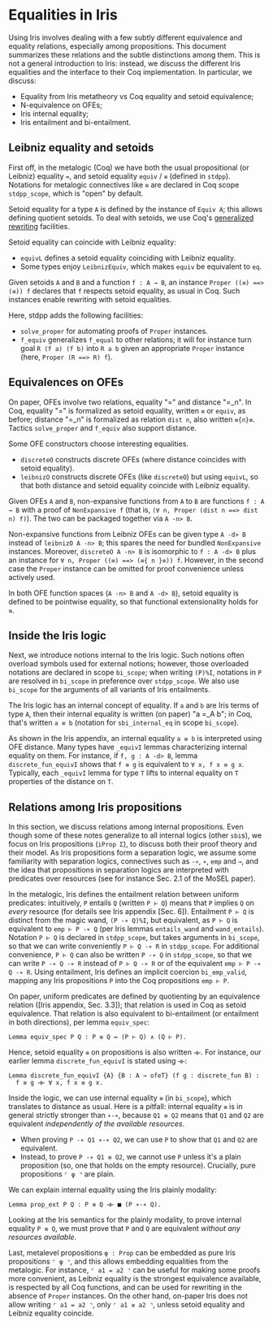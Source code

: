 # Equalities in Iris

Using Iris involves dealing with a few subtly different equivalence and equality
relations, especially among propositions.
This document summarizes these relations and the subtle distinctions among them.
This is not a general introduction to Iris: instead, we discuss the different
Iris equalities and the interface to their Coq implementation. In particular, we
discuss:
- Equality from Iris metatheory vs Coq equality and setoid equivalence;
- N-equivalence on OFEs;
- Iris internal equality;
- Iris entailment and bi-entailment.

## Leibniz equality and setoids

First off, in the metalogic (Coq) we have both the usual propositional (or
Leibniz) equality `=`, and setoid equality `equiv` / `≡` (defined in `stdpp`).
Notations for metalogic connectives like `≡` are declared in Coq scope
`stdpp_scope`, which is "open" by default.

Setoid equality for a type `A` is defined by the instance of `Equiv A`; this
allows defining quotient setoids. To deal with setoids, we use Coq's
[generalized
rewriting](https://coq.inria.fr/refman/addendum/generalized-rewriting.html)
facilities.

Setoid equality can coincide with Leibniz equality:
- `equivL` defines a setoid equality coinciding with Leibniz equality.
- Some types enjoy `LeibnizEquiv`, which makes `equiv` be equivalent to `eq`.

Given setoids `A` and `B` and a function `f : A → B`, an instance `Proper ((≡)
==> (≡)) f` declares that `f` respects setoid equality, as usual in Coq. Such
instances enable rewriting with setoid equalities.

Here, stdpp adds the following facilities:
- `solve_proper` for automating proofs of `Proper` instances.
- `f_equiv` generalizes `f_equal` to other relations; it will for instance turn
  goal `R (f a) (f b)` into `R a b` given an appropriate `Proper` instance
  (here, `Proper (R ==> R) f`).

## Equivalences on OFEs

On paper, OFEs involve two relations, equality "=" and distance "=_n". In Coq,
equality "=" is formalized as setoid equality, written `≡` or `equiv`, as before;
distance "=_n" is formalized as relation `dist n`, also written `≡{n}≡`.
Tactics `solve_proper` and `f_equiv` also support distance.

Some OFE constructors choose interesting equalities.
- `discreteO` constructs discrete OFEs (where distance coincides with setoid equality).
- `leibnizO` constructs discrete OFEs (like `discreteO`) but using `equivL`, so
  that both distance and setoid equality coincide with Leibniz equality.

Given OFEs `A` and `B`, non-expansive functions from `A` to `B` are functions
`f : A → B` with a proof of `NonExpansive f` (that is, `(∀ n, Proper (dist n
==> dist n) f)`). The two can be packaged together via `A -n> B`.

Non-expansive functions from Leibniz OFEs can be given type `A -d> B` instead of
`leibnizO A -n> B`; this spares the need for bundled `NonExpansive` instances.
Moreover, `discreteO A -n> B` is isomorphic to `f : A -d> B` plus an instance
for `∀ n, Proper ((≡) ==> (≡{ n }≡)) f`. However, in the second case the
`Proper` instance can be omitted for proof convenience unless actively used.

In both OFE function spaces (`A -n> B` and `A -d> B`), setoid equality is
defined to be pointwise equality, so that functional extensionality holds for `≡`.

## Inside the Iris logic

Next, we introduce notions internal to the Iris logic. Such notions often
overload symbols used for external notions; however, those overloaded notations
are declared in scope `bi_scope`; when writing `(P)%I`, notations in `P` are
resolved in `bi_scope` in preference over `stdpp_scope`.
We also use `bi_scope` for the arguments of all variants of Iris entailments.

The Iris logic has an internal concept of equality. If `a` and `b` are Iris
terms of type `A`, then their internal equality is written (on paper) "a =_A b";
in Coq, that's written `a ≡ b` (notation for `sbi_internal_eq` in scope `bi_scope`).

As shown in the Iris appendix, an internal equality `a ≡ b` is interpreted using
OFE distance. Many types have `_equivI` lemmas characterizing internal
equality on them. For instance, if `f, g : A -d> B`, lemma
`discrete_fun_equivI` shows that `f ≡ g` is equivalent to `∀ x, f x ≡ g x`.
Typically, each `_equivI` lemma for type `T` lifts to internal equality on
`T` properties of the distance on `T`.

## Relations among Iris propositions

In this section, we discuss relations among internal propositions.
Even though some of these notes generalize to all internal logics (other
`sbi`s), we focus on Iris propositions (`iProp Σ`), to discuss both their proof
theory and their model.
As Iris propositions form a separation logic, we assume some familiarity with
separation logics, connectives such as `-∗`, `∗`, `emp` and `→`, and the idea
that propositions in separation logics are interpreted with predicates over
resources (see for instance Sec. 2.1 of the MoSEL paper).

In the metalogic, Iris defines the entailment relation between uniform
predicates: intuitively, `P` entails `Q` (written `P ⊢ Q`) means that `P` implies
`Q` on _every_ resource (for details see Iris appendix [Sec. 6]).
Entailment `P ⊢ Q` is distinct from the magic wand, `(P -∗ Q)%I`, but
equivalent, as `P ⊢ Q` is equivalent to `emp ⊢ P -∗ Q` (per Iris lemmas
`entails_wand` and `wand_entails`).
Notation `P ⊢ Q` is declared in `stdpp_scope`, but takes arguments in
`bi_scope`, so that we can write conveniently `P ⊢ Q -∗ R` in `stdpp_scope`.
For additional convenience, `P ⊢ Q` can also be written `P -∗ Q` in
`stdpp_scope`, so that we can write `P -∗ Q -∗ R` instead of `P ⊢ Q -∗ R` or of
the equivalent `emp ⊢ P -∗ Q -∗ R`.
Using entailment, Iris defines an implicit coercion `bi_emp_valid`, mapping any
Iris propositions `P` into the Coq propositions `emp ⊢ P`.

On paper, uniform predicates are defined by quotienting by an equivalence
relation ([Iris appendix, Sec. 3.3]); that relation is used in Coq as setoid
equivalence. That relation is also equivalent to bi-entailment (or entailment in
both directions), per lemma `equiv_spec`:
```coq
Lemma equiv_spec P Q : P ≡ Q ↔ (P ⊢ Q) ∧ (Q ⊢ P).
```

Hence, setoid equality `≡` on propositions is also written `⊣⊢`. For instance,
our earlier lemma `discrete_fun_equivI` is stated using `⊣⊢`:

```coq
Lemma discrete_fun_equivI {A} {B : A → ofeT} (f g : discrete_fun B) :
  f ≡ g ⊣⊢ ∀ x, f x ≡ g x.
```

Inside the logic, we can use internal equality `≡` (in `bi_scope`), which
translates to distance as usual. Here is a pitfall: internal equality `≡` is in
general strictly stronger than `∗-∗`, because `Q1 ≡ Q2` means that `Q1` and `Q2`
are equivalent _independently of the available resources_.
- When proving `P -∗ Q1 ∗-∗ Q2`, we can use `P` to show that `Q1` and `Q2` are
  equivalent.
- Instead, to prove `P -∗ Q1 ≡ Q2`, we cannot use `P` unless it's a plain
  proposition (so, one that holds on the empty resource). Crucially, pure
  propositions `⌜ φ ⌝` are plain.

We can explain internal equality using the Iris plainly modality:
```coq
Lemma prop_ext P Q : P ≡ Q ⊣⊢ ■ (P ∗-∗ Q).
```
Looking at the Iris semantics for the plainly modality, to prove internal equality
`P ≡ Q`, we must prove that `P` and `Q` are equivalent _without any resources
available_.

Last, metalevel propositions `φ : Prop` can be embedded as pure Iris
propositions `⌜ φ ⌝`, and this allows embedding equalities from the metalogic.
For instance, `⌜ a1 = a2 ⌝` can be useful for making some proofs more
convenient, as Leibniz equality is the strongest equivalence available, is
respected by all Coq functions, and can be used for rewriting in the absence of
`Proper` instances. On the other hand, on-paper Iris does not allow writing
`⌜ a1 = a2 ⌝`, only `⌜ a1 ≡ a2 ⌝`, unless setoid equality and Leibniz equality
coincide.
